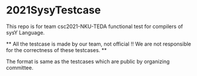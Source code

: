 # 2021SysyTestcase

This repo is for team csc2021-NKU-TEDA functional test for compilers of sysY Language.

** All the testcase is made by our team, not official !! We are not responsible for the correctness of these testcases. **

The format is same as the testcases which are public by organizing committee.
